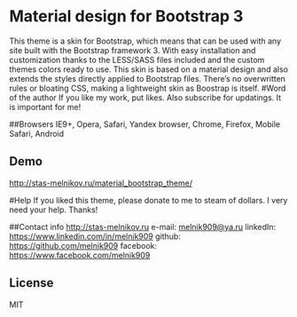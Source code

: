 # Material design for Bootstrap 3
This theme is a skin for Bootstrap, which means that can be used with any site built with the Bootstrap framework 3. With easy installation and customization thanks to the LESS/SASS files included and the custom themes colors ready to use. 
This skin is based on a material design and also extends the styles directly applied to Bootstrap files. There’s no overwritten rules or bloating CSS, making a lightweight skin as Boostrap is itself. 
#Word of the author
If you like my work, put likes. Also subscribe for updatings. It is important for me!

##Browsers
IE9+, Opera, Safari, Yandex browser, Chrome, Firefox, Mobile Safari, Android

## Demo
http://stas-melnikov.ru/material_bootstrap_theme/

#Help
If you liked this theme, please donate to me to steam of dollars. I very need your help. Thanks!

##Contact info
http://stas-melnikov.ru
e-mail: melnik909@ya.ru
linkedIn: https://www.linkedin.com/in/melnik909
github: https://github.com/melnik909
facebook: https://www.facebook.com/melnik909


## License
MIT
